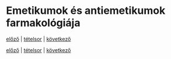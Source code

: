# Emetikumok és antiemetikumok farmakológiája

[előző](22.%20Fekélygátló%20szerek%20farmakológiája.md) | [tételsor](0.%20Hattan%20ea%20kidolgozás%20-%20Németh%20Boldizsár.md) | [következő](24.%20Laxatívumok,%20savképzők,%20emésztőenzimek.md)



[előző](22.%20Fekélygátló%20szerek%20farmakológiája.md) | [tételsor](0.%20Hattan%20ea%20kidolgozás%20-%20Németh%20Boldizsár.md) | [következő](24.%20Laxatívumok,%20savképzők,%20emésztőenzimek.md)
